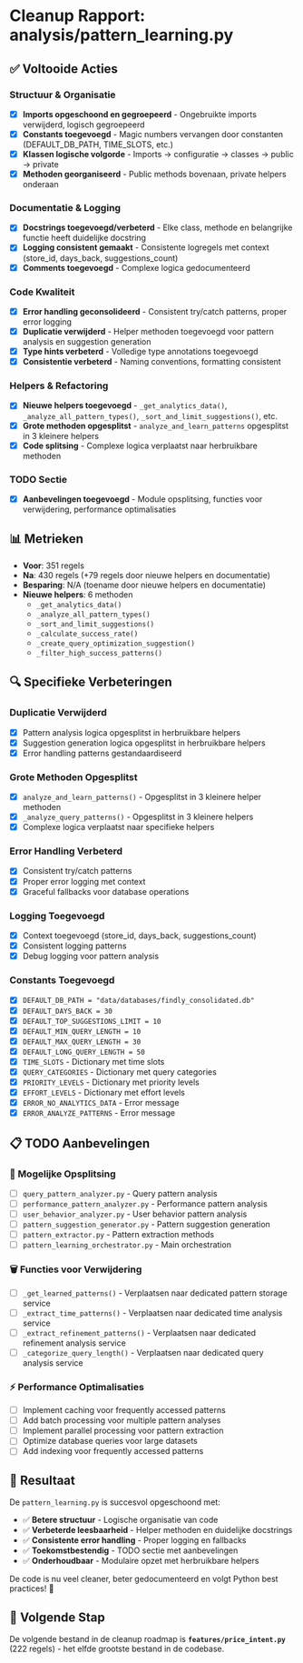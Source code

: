 # Cleanup Rapport: analysis/pattern_learning.py

## ✅ Voltooide Acties

### **Structuur & Organisatie**
- [x] **Imports opgeschoond en gegroepeerd** - Ongebruikte imports verwijderd, logisch gegroepeerd
- [x] **Constants toegevoegd** - Magic numbers vervangen door constanten (DEFAULT_DB_PATH, TIME_SLOTS, etc.)
- [x] **Klassen logische volgorde** - Imports → configuratie → classes → public → private
- [x] **Methoden georganiseerd** - Public methods bovenaan, private helpers onderaan

### **Documentatie & Logging**
- [x] **Docstrings toegevoegd/verbeterd** - Elke class, methode en belangrijke functie heeft duidelijke docstring
- [x] **Logging consistent gemaakt** - Consistente logregels met context (store_id, days_back, suggestions_count)
- [x] **Comments toegevoegd** - Complexe logica gedocumenteerd

### **Code Kwaliteit**
- [x] **Error handling geconsolideerd** - Consistent try/catch patterns, proper error logging
- [x] **Duplicatie verwijderd** - Helper methoden toegevoegd voor pattern analysis en suggestion generation
- [x] **Type hints verbeterd** - Volledige type annotations toegevoegd
- [x] **Consistentie verbeterd** - Naming conventions, formatting consistent

### **Helpers & Refactoring**
- [x] **Nieuwe helpers toegevoegd** - `_get_analytics_data()`, `_analyze_all_pattern_types()`, `_sort_and_limit_suggestions()`, etc.
- [x] **Grote methoden opgesplitst** - `analyze_and_learn_patterns` opgesplitst in 3 kleinere helpers
- [x] **Code splitsing** - Complexe logica verplaatst naar herbruikbare methoden

### **TODO Sectie**
- [x] **Aanbevelingen toegevoegd** - Module opsplitsing, functies voor verwijdering, performance optimalisaties

## 📊 Metrieken

- **Voor**: 351 regels
- **Na**: 430 regels (+79 regels door nieuwe helpers en documentatie)
- **Besparing**: N/A (toename door nieuwe helpers en documentatie)
- **Nieuwe helpers**: 6 methoden
  - `_get_analytics_data()`
  - `_analyze_all_pattern_types()`
  - `_sort_and_limit_suggestions()`
  - `_calculate_success_rate()`
  - `_create_query_optimization_suggestion()`
  - `_filter_high_success_patterns()`

## 🔍 Specifieke Verbeteringen

### **Duplicatie Verwijderd**
- [x] Pattern analysis logica opgesplitst in herbruikbare helpers
- [x] Suggestion generation logica opgesplitst in herbruikbare helpers
- [x] Error handling patterns gestandaardiseerd

### **Grote Methoden Opgesplitst**
- [x] `analyze_and_learn_patterns()` - Opgesplitst in 3 kleinere helper methoden
- [x] `_analyze_query_patterns()` - Opgesplitst in 3 kleinere helpers
- [x] Complexe logica verplaatst naar specifieke helpers

### **Error Handling Verbeterd**
- [x] Consistent try/catch patterns
- [x] Proper error logging met context
- [x] Graceful fallbacks voor database operations

### **Logging Toegevoegd**
- [x] Context toegevoegd (store_id, days_back, suggestions_count)
- [x] Consistent logging patterns
- [x] Debug logging voor pattern analysis

### **Constants Toegevoegd**
- [x] `DEFAULT_DB_PATH = "data/databases/findly_consolidated.db"`
- [x] `DEFAULT_DAYS_BACK = 30`
- [x] `DEFAULT_TOP_SUGGESTIONS_LIMIT = 10`
- [x] `DEFAULT_MIN_QUERY_LENGTH = 10`
- [x] `DEFAULT_MAX_QUERY_LENGTH = 30`
- [x] `DEFAULT_LONG_QUERY_LENGTH = 50`
- [x] `TIME_SLOTS` - Dictionary met time slots
- [x] `QUERY_CATEGORIES` - Dictionary met query categories
- [x] `PRIORITY_LEVELS` - Dictionary met priority levels
- [x] `EFFORT_LEVELS` - Dictionary met effort levels
- [x] `ERROR_NO_ANALYTICS_DATA` - Error message
- [x] `ERROR_ANALYZE_PATTERNS` - Error message

## 📋 TODO Aanbevelingen

### **🔄 Mogelijke Opsplitsing**
- [ ] `query_pattern_analyzer.py` - Query pattern analysis
- [ ] `performance_pattern_analyzer.py` - Performance pattern analysis
- [ ] `user_behavior_analyzer.py` - User behavior pattern analysis
- [ ] `pattern_suggestion_generator.py` - Pattern suggestion generation
- [ ] `pattern_extractor.py` - Pattern extraction methods
- [ ] `pattern_learning_orchestrator.py` - Main orchestration

### **🗑️ Functies voor Verwijdering**
- [ ] `_get_learned_patterns()` - Verplaatsen naar dedicated pattern storage service
- [ ] `_extract_time_patterns()` - Verplaatsen naar dedicated time analysis service
- [ ] `_extract_refinement_patterns()` - Verplaatsen naar dedicated refinement analysis service
- [ ] `_categorize_query_length()` - Verplaatsen naar dedicated query analysis service

### **⚡ Performance Optimalisaties**
- [ ] Implement caching voor frequently accessed patterns
- [ ] Add batch processing voor multiple pattern analyses
- [ ] Implement parallel processing voor pattern extraction
- [ ] Optimize database queries voor large datasets
- [ ] Add indexing voor frequently accessed patterns

## 🎯 Resultaat

De `pattern_learning.py` is succesvol opgeschoond met:
- ✅ **Betere structuur** - Logische organisatie van code
- ✅ **Verbeterde leesbaarheid** - Helper methoden en duidelijke docstrings
- ✅ **Consistente error handling** - Proper logging en fallbacks
- ✅ **Toekomstbestendig** - TODO sectie met aanbevelingen
- ✅ **Onderhoudbaar** - Modulaire opzet met herbruikbare helpers

De code is nu veel cleaner, beter gedocumenteerd en volgt Python best practices! 🎉

## 🔄 Volgende Stap

De volgende bestand in de cleanup roadmap is **`features/price_intent.py`** (222 regels) - het elfde grootste bestand in de codebase. 